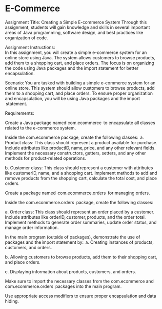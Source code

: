 # E-Commerce

Assignment Title: Creating a Simple E-commerce System
Through this assignment, students will gain knowledge and skills in several important areas of Java programming, software design, and best practices like organization of code.   




Assignment Instructions:  
In this assignment, you will create a simple e-commerce system for an online store using Java. The system allows customers to browse products, add them to a shopping cart, and place orders. The focus is on organizing the code using Java packages and the import statement for better encapsulation. 


Scenario: You are tasked with building a simple e-commerce system for an online store. This system should allow customers to browse products, add them to a shopping cart, and place orders. To ensure proper organization and encapsulation, you will be using Java packages and the import  statement.  

Requirements: 


Create a Java package named com.ecommerce  to encapsulate all classes related to the e-commerce system.  

Inside the com.ecommerce package, create the following classes:  
a. Product class: This class should represent a product available for purchase. Include attributes like productID, name, price, and any other relevant fields. Implement the necessary constructors, getters, setters, and any other methods for product-related operations. 


b. Customer class: This class should represent a customer with attributes like customerID, name, and a shopping cart. Implement methods to add and remove products from the shopping cart, calculate the total cost, and place orders.  


Create a package named  com.ecommerce.orders  for managing orders. 

Inside the com.ecommerce.orders  package, create the following classes:

a. Order class: This class should represent an order placed by a customer. Include attributes like orderID, customer, products, and the order total. Implement methods to generate order summaries, update order status, and manage order information.  


In the main program (outside of packages), demonstrate the use of packages and the import statement by:  
a. Creating instances of products, customers, and orders.  


b. Allowing customers to browse products, add them to their shopping cart, and place orders.  


c. Displaying information about products, customers, and orders.  

Make sure to import the necessary classes from the com.ecommerce and com.ecommerce.orders  packages into the main program.  

Use appropriate access modifiers to ensure proper encapsulation and data hiding.  
